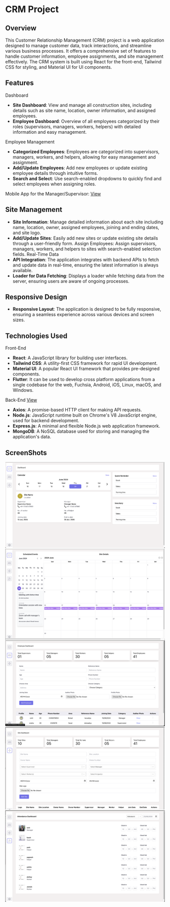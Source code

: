 # CRM Project

## Overview

This Customer Relationship Management (CRM) project is a web application designed to manage customer data, track interactions, and streamline various business processes. It offers a comprehensive set of features to handle customer information, employee assignments, and site management effectively. The CRM system is built using React for the front-end, Tailwind CSS for styling, and Material UI for UI components.

## Features

Dashboard

- **Site Dashboard**: View and manage all construction sites, including details such as site name, location, owner information, and assigned employees.
- **Employee Dashboard**: Overview of all employees categorized by their roles (supervisors, managers, workers, helpers) with detailed information and easy management.

Employee Management
- **Categorized Employees**: Employees are categorized into supervisors, managers, workers, and helpers, allowing for easy management and assignment.
- **Add/Update Employees**: Add new employees or update existing employee details through intuitive forms.
- **Search and Select**: Use search-enabled dropdowns to quickly find and select employees when assigning roles.

Mobile App for the Manager/Supervisor: [View](https://github.com/smitkevadiya50/CRM-Mobile-App)

## Site Management

- **Site Information**: Manage detailed information about each site including name, location, owner, assigned employees, joining and ending dates, and site logo.
- **Add/Update Sites**: Easily add new sites or update existing site details through a user-friendly form.
Assign Employees: Assign supervisors, managers, workers, and helpers to sites with search-enabled selection fields.
Real-Time Data
- **API Integration**: The application integrates with backend APIs to fetch and update data in real-time, ensuring the latest information is always available.
- **Loader for Data Fetching**: Displays a loader while fetching data from the server, ensuring users are aware of ongoing processes.

## Responsive Design

- **Responsive Layout**: The application is designed to be fully responsive, ensuring a seamless experience across various devices and screen sizes.

## Technologies Used

Front-End
- **React**: A JavaScript library for building user interfaces.
- **Tailwind CSS**: A utility-first CSS framework for rapid UI development.
- **Material UI**: A popular React UI framework that provides pre-designed components.
- **Flutter**: It can be used to develop cross platform applications from a single codebase for the web, Fuchsia, Android, iOS, Linux, macOS, and Windows.

Back-End [View](https://github.com/smitkevadiya50/CRM-API)
- **Axios**: A promise-based HTTP client for making API requests.
- **Node.js**: JavaScript runtime built on Chrome's V8 JavaScript engine, used for backend development.
- **Express.js**: A minimal and flexible Node.js web application framework.
- **MongoDB**: A NoSQL database used for storing and managing the application's data.

## ScreenShots

![Dashboard](/images/screenshot1.png)
![Attendance Dashboard](/images/screenshot4.png)
![Employee Dashboard](/images/screenshot2.png)
![Site Dashboard](/images/screenshot3.png)
![Calendar Dashboard](/images/screenshot5.png)

